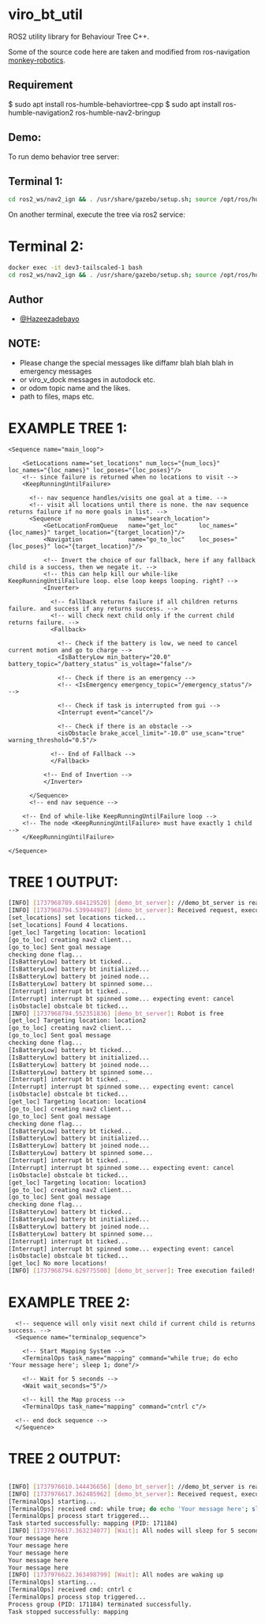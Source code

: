 # viro_bt_util

ROS2 utility library for Behaviour Tree C++.

Some of the source code here are taken and modified from ros-navigation [monkey-robotics](https://github.com/MonKey-Robotics/monkey_bt_util/tree/main).

## Requirement

$ sudo apt install ros-humble-behaviortree-cpp
$ sudo apt install ros-humble-navigation2 ros-humble-nav2-bringup

## Demo:

To run demo behavior tree server:
## Terminal 1:
```bash
cd ros2_ws/nav2_ign && . /usr/share/gazebo/setup.sh; source /opt/ros/humble/setup.bash; source install/setup.bash; ros2 run viro_bt_util demo_bt_server
```

On another terminal, execute the tree via ros2 service:
# Terminal 2:
```bash
docker exec -it dev3-tailscaled-1 bash
cd ros2_ws/nav2_ign && . /usr/share/gazebo/setup.sh; source /opt/ros/humble/setup.bash; source install/setup.bash; ros2 service call /execute_tree std_srvs/srv/Empty
```

## Author
- [@Hazeezadebayo](https://github.com/Hazeezadebayo)

## NOTE:
- Please change the special messages like diffamr blah blah blah in emergency messages
- or viro_v_dock messages in autodock etc.
- or odom topic name and the likes.
- path to files, maps etc.

# EXAMPLE TREE 1:

    <Sequence name="main_loop">

        <SetLocations name="set_locations" num_locs="{num_locs}" loc_names="{loc_names}" loc_poses="{loc_poses}"/>
        <!-- since failure is returned when no locations to visit -->
        <KeepRunningUntilFailure>

          <!-- nav sequence handles/visits one goal at a time. -->
          <!-- visit all locations until there is none. the nav sequence returns failure if no more goals in list. -->
          <Sequence                   name="search_location">
              <GetLocationFromQueue   name="get_loc"      loc_names="{loc_names}" target_location="{target_location}"/>
              <Navigation             name="go_to_loc"    loc_poses="{loc_poses}" loc="{target_location}"/>

              <!-- Invert the choice of our fallback, here if any fallback child is a success, then we negate it. -->
              <!-- this can help kill our while-like KeepRunningUntilFailure loop. else loop keeps looping. right? -->
              <Inverter>

                <!-- fallback returns failure if all children returns failure. and success if any returns success. -->
                <!-- will check next child only if the current child returns failure. -->
                <Fallback>

                  <!-- Check if the battery is low, we need to cancel current motion and go to charge -->
                  <IsBatteryLow min_battery="20.0" battery_topic="/battery_status" is_voltage="false"/>

                  <!-- Check if there is an emergency -->
                  <!-- <IsEmergency emergency_topic="/emergency_status"/> -->

                  <!-- Check if task is interrupted from gui -->
                  <Interrupt event="cancel"/>

                  <!-- Check if there is an obstacle -->
                  <isObstacle brake_accel_limit="-10.0" use_scan="true" warning_threshold="0.5"/>

                <!-- End of Fallback -->
                </Fallback>

              <!-- End of Invertion -->
              </Inverter>

          </Sequence>
          <!-- end nav sequence -->

        <!-- End of while-like KeepRunningUntilFailure loop -->
        <!-- The node <KeepRunningUntilFailure> must have exactly 1 child -->
        </KeepRunningUntilFailure>

    </Sequence>

# TREE 1 OUTPUT:
```bash
[INFO] [1737968789.684129520] [demo_bt_server]: //demo_bt_server is ready.
[INFO] [1737968794.539944987] [demo_bt_server]: Received request, executing tree...
[set_locations] set locations ticked...
[set_locations] Found 4 locations.
[get_loc] Targeting location: location1
[go_to_loc] creating nav2 client...
[go_to_loc] Sent goal message
checking done flag...
[IsBatteryLow] battery bt ticked...
[IsBatteryLow] battery bt initialized...
[IsBatteryLow] battery bt joined node...
[IsBatteryLow] battery bt spinned some...
[Interrupt] interrupt bt ticked...
[Interrupt] interrupt bt spinned some... expecting event: cancel
[isObstacle] obstcale bt ticked...
[INFO] [1737968794.552351836] [demo_bt_server]: Robot is free
[get_loc] Targeting location: location2
[go_to_loc] creating nav2 client...
[go_to_loc] Sent goal message
checking done flag...
[IsBatteryLow] battery bt ticked...
[IsBatteryLow] battery bt initialized...
[IsBatteryLow] battery bt joined node...
[IsBatteryLow] battery bt spinned some...
[Interrupt] interrupt bt ticked...
[Interrupt] interrupt bt spinned some... expecting event: cancel
[isObstacle] obstcale bt ticked...
[get_loc] Targeting location: location4
[go_to_loc] creating nav2 client...
[go_to_loc] Sent goal message
checking done flag...
[IsBatteryLow] battery bt ticked...
[IsBatteryLow] battery bt initialized...
[IsBatteryLow] battery bt joined node...
[IsBatteryLow] battery bt spinned some...
[Interrupt] interrupt bt ticked...
[Interrupt] interrupt bt spinned some... expecting event: cancel
[isObstacle] obstcale bt ticked...
[get_loc] Targeting location: location3
[go_to_loc] creating nav2 client...
[go_to_loc] Sent goal message
checking done flag...
[IsBatteryLow] battery bt ticked...
[IsBatteryLow] battery bt initialized...
[IsBatteryLow] battery bt joined node...
[IsBatteryLow] battery bt spinned some...
[Interrupt] interrupt bt ticked...
[Interrupt] interrupt bt spinned some... expecting event: cancel
[isObstacle] obstcale bt ticked...
[get_loc] No more locations!
[INFO] [1737968794.629775500] [demo_bt_server]: Tree execution failed!

```

# EXAMPLE TREE 2:

      <!-- sequence will only visit next child if current child is returns success. -->
      <Sequence name="terminalop_sequence">

        <!-- Start Mapping System -->
        <TerminalOps task_name="mapping" command="while true; do echo 'Your message here'; sleep 1; done"/>

        <!-- Wait for 5 seconds -->
        <Wait wait_seconds="5"/>

        <!-- kill the Map process -->
        <TerminalOps task_name="mapping" command="cntrl c"/>

      <!-- end dock sequence -->
      </Sequence>

# TREE 2 OUTPUT:
```bash

[INFO] [1737976610.144436656] [demo_bt_server]: //demo_bt_server is ready.
[INFO] [1737976617.362485962] [demo_bt_server]: Received request, executing tree...
[TerminalOps] starting...
[TerminalOps] received cmd: while true; do echo 'Your message here'; sleep 1; done
[TerminalOps] process start triggered...
Task started successfully: mapping (PID: 171184)
[INFO] [1737976617.363234077] [Wait]: All nodes will sleep for 5 seconds
Your message here
Your message here
Your message here
Your message here
Your message here
[INFO] [1737976622.363498799] [Wait]: All nodes are waking up
[TerminalOps] starting...
[TerminalOps] received cmd: cntrl c
[TerminalOps] process stop triggered...
Process group (PID: 171184) terminated successfully.
Task stopped successfully: mapping

```
